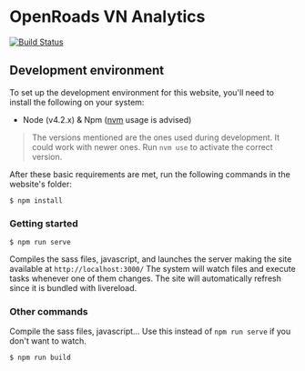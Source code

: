 # OpenRoads VN Analytics
[![Build Status](https://travis-ci.org/orma/openroads-vn-analytics.svg?branch=develop)](https://travis-ci.org/orma/openroads-vn-analytics)

## Development environment
To set up the development environment for this website, you'll need to install the following on your system:

- Node (v4.2.x) & Npm ([nvm](https://github.com/creationix/nvm) usage is advised)

> The versions mentioned are the ones used during development. It could work with newer ones.
  Run `nvm use` to activate the correct version.

After these basic requirements are met, run the following commands in the website's folder:
```
$ npm install
```

### Getting started

```
$ npm run serve
```
Compiles the sass files, javascript, and launches the server making the site available at `http://localhost:3000/`
The system will watch files and execute tasks whenever one of them changes.
The site will automatically refresh since it is bundled with livereload.

### Other commands
Compile the sass files, javascript... Use this instead of `npm run serve` if you don't want to watch.
```
$ npm run build
```
